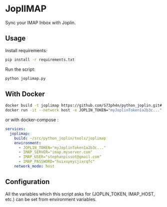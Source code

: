 # JoplIMAP
Sync your IMAP Inbox with Joplin.

## Usage
Install requirements:
```bash
pip install -r requirements.txt
```

Run the script:
```bash
python joplimap.py
```

## With Docker
```sh
docker build -t joplimap https://github.com/S73ph4n/python_joplin.git#:tools/joplimap
docker run -it --network host -e JOPLIN_TOKEN="myJoplinToken1a2b3c..." -e IMAP_SERVER="imap.myserver.com" -e IMAP_USER="username" -e IMAP_PASSWORD="password" joplimap
```

or with docker-compose :

```yaml
services:
  joplimap:
    build: ~/src/python_joplin/tools/joplimap
    environment:
      - JOPLIN_TOKEN="myJoplinToken1a2b3c..."
      - IMAP_SERVER="imap.myserver.com"
      - IMAP_USER="stephanpissot@gmail.com"
      - IMAP_PASSWORD="huixuyeycjixcqfc"
    network_mode: host
```

## Configuration
All the variables which this script asks for (JOPLIN\_TOKEN, IMAP\_HOST, etc.) can be set from environment variables.
